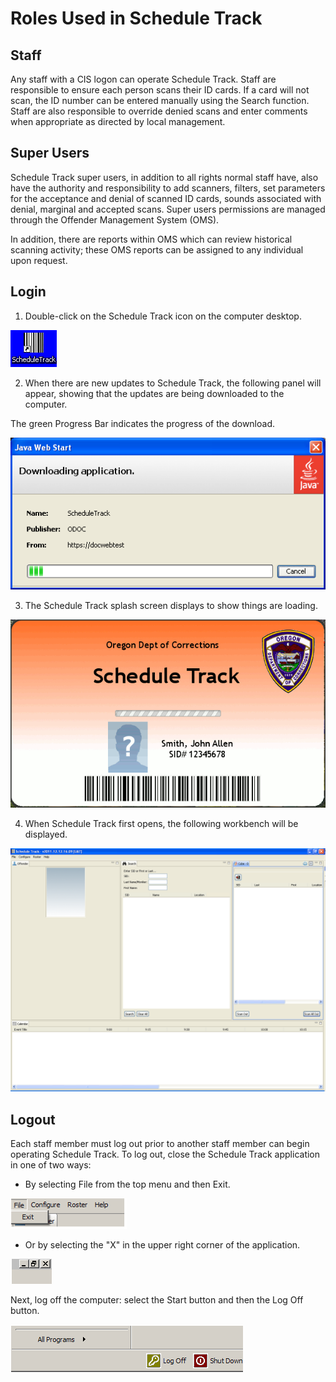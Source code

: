 # Roles Used in Schedule Track

## Staff

Any staff with a CIS logon can operate Schedule Track. Staff are responsible to ensure each person scans their ID cards. If a card will not scan, the ID number can be entered manually using the Search function. Staff are also responsible to override denied scans and enter comments when appropriate as directed by local management.

## Super Users

Schedule Track super users, in addition to all rights normal staff have, also have the authority and responsibility to add scanners, filters, set parameters for the acceptance and denial of scanned ID cards, sounds associated with denial, marginal and accepted scans. Super users permissions are managed through the Offender Management System \(OMS\).

In addition, there are reports within OMS which can review historical scanning activity; these OMS reports can be assigned to any individual upon request.

## Login

1. Double-click on the Schedule Track icon on the computer desktop.  


![Application Icon](../../../.gitbook/assets/001%20%281%29.png)

2. When there are new updates to Schedule Track, the following panel will appear, showing that the updates are being downloaded to the computer.

The green Progress Bar indicates the progress of the download.

![Update / Progress Bar](../../../.gitbook/assets/002.png)

3. The Schedule Track splash screen displays to show things are loading. 

![Splash / Loading Screen](../../../.gitbook/assets/003%20%281%29.png)

4. When Schedule Track first opens, the following workbench will be displayed.  


![](../../../.gitbook/assets/004.png)

## Logout

Each staff member must log out prior to another staff member can begin operating Schedule Track. To log out, close the Schedule Track application in one of two ways:

* By selecting File from the top menu and then Exit. 

![](../../../.gitbook/assets/005.png)

* Or by selecting the "X" in the upper right corner of the application. 

![](../../../.gitbook/assets/006.png)

 Next, log off the computer: select the Start button and then the Log Off button. 

![](../../../.gitbook/assets/007.png)



